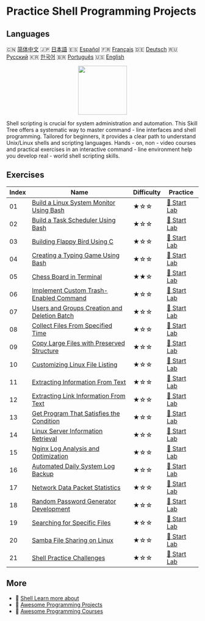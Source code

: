 # Practice Shell Programming Projects

## Languages

🇨🇳 [简体中文](README_zh.md) 🇯🇵 [日本語](README_ja.md) 🇪🇸 [Español](README_es.md) 🇫🇷 [Français](README_fr.md) 🇩🇪 [Deutsch](README_de.md) 🇷🇺 [Русский](README_ru.md) 🇰🇷 [한국어](README_ko.md) 🇧🇷 [Português](README_pt.md) 🇺🇸 [English](README.md) 

<div align="center">
<img width="128px" src="https://file.labex.io/path/FaVTnI4iqZP0.png">
</div>

Shell scripting is crucial for system administration and automation. This Skill Tree offers a systematic way to master command - line interfaces and shell programming. Tailored for beginners, it provides a clear path to understand Unix/Linux shells and scripting languages. Hands - on, non - video courses and practical exercises in an interactive command - line environment help you develop real - world shell scripting skills.

## Exercises

|   Index | Name                                                                                                                               | Difficulty   | Practice                                                                                           |
|---------|------------------------------------------------------------------------------------------------------------------------------------|--------------|----------------------------------------------------------------------------------------------------|
|      01 | [Build a Linux System Monitor Using Bash](https://labex.io/en/courses/project-build-a-linux-system-monitor-using-bash)             | ★☆☆          | [🚀 Start Lab](https://labex.io/en/courses/project-build-a-linux-system-monitor-using-bash)        |
|      02 | [Build a Task Scheduler Using Bash](https://labex.io/en/courses/project-build-a-task-scheduler-using-bash)                         | ★☆☆          | [🚀 Start Lab](https://labex.io/en/courses/project-build-a-task-scheduler-using-bash)              |
|      03 | [Building Flappy Bird Using C](https://labex.io/en/courses/project-building-flappy-bird-using-c)                                   | ★☆☆          | [🚀 Start Lab](https://labex.io/en/courses/project-building-flappy-bird-using-c)                   |
|      04 | [Creating a Typing Game Using Bash](https://labex.io/en/courses/project-creating-a-typing-game-using-bash)                         | ★☆☆          | [🚀 Start Lab](https://labex.io/en/courses/project-creating-a-typing-game-using-bash)              |
|      05 | [Chess Board in Terminal](https://labex.io/en/courses/project-chess-board-in-terminal)                                             | ★★☆          | [🚀 Start Lab](https://labex.io/en/courses/project-chess-board-in-terminal)                        |
|      06 | [Implement Custom Trash-Enabled Command](https://labex.io/en/courses/project-avoid-accidental-deletion)                            | ★☆☆          | [🚀 Start Lab](https://labex.io/en/courses/project-avoid-accidental-deletion)                      |
|      07 | [Users and Groups Creation and Deletion Batch](https://labex.io/en/courses/project-bulk-creation-and-deletion-of-users-and-groups) | ★☆☆          | [🚀 Start Lab](https://labex.io/en/courses/project-bulk-creation-and-deletion-of-users-and-groups) |
|      08 | [Collect Files From Specified Time](https://labex.io/en/courses/project-collect-files-from-specified-time)                         | ★☆☆          | [🚀 Start Lab](https://labex.io/en/courses/project-collect-files-from-specified-time)              |
|      09 | [Copy Large Files with Preserved Structure](https://labex.io/en/courses/project-copy-specified-files)                              | ★☆☆          | [🚀 Start Lab](https://labex.io/en/courses/project-copy-specified-files)                           |
|      10 | [Customizing Linux File Listing](https://labex.io/en/courses/project-directory-size)                                               | ★☆☆          | [🚀 Start Lab](https://labex.io/en/courses/project-directory-size)                                 |
|      11 | [Extracting Information From Text](https://labex.io/en/courses/project-extracting-information-from-text)                           | ★☆☆          | [🚀 Start Lab](https://labex.io/en/courses/project-extracting-information-from-text)               |
|      12 | [Extracting Link Information From Text](https://labex.io/en/courses/project-extracting-link-information-from-text)                 | ★☆☆          | [🚀 Start Lab](https://labex.io/en/courses/project-extracting-link-information-from-text)          |
|      13 | [Get Program That Satisfies the Condition](https://labex.io/en/courses/project-get-program-that-satisfies-the-condition)           | ★☆☆          | [🚀 Start Lab](https://labex.io/en/courses/project-get-program-that-satisfies-the-condition)       |
|      14 | [Linux Server Information Retrieval](https://labex.io/en/courses/project-get-system-information)                                   | ★☆☆          | [🚀 Start Lab](https://labex.io/en/courses/project-get-system-information)                         |
|      15 | [Nginx Log Analysis and Optimization](https://labex.io/en/courses/project-log-analysis)                                            | ★☆☆          | [🚀 Start Lab](https://labex.io/en/courses/project-log-analysis)                                   |
|      16 | [Automated Daily System Log Backup](https://labex.io/en/courses/project-log-backup)                                                | ★☆☆          | [🚀 Start Lab](https://labex.io/en/courses/project-log-backup)                                     |
|      17 | [Network Data Packet Statistics](https://labex.io/en/courses/project-network-data-packet-statistics)                               | ★☆☆          | [🚀 Start Lab](https://labex.io/en/courses/project-network-data-packet-statistics)                 |
|      18 | [Random Password Generator Development](https://labex.io/en/courses/project-password-generator)                                    | ★☆☆          | [🚀 Start Lab](https://labex.io/en/courses/project-password-generator)                             |
|      19 | [Searching for Specific Files](https://labex.io/en/courses/project-searching-for-specific-files)                                   | ★☆☆          | [🚀 Start Lab](https://labex.io/en/courses/project-searching-for-specific-files)                   |
|      20 | [Samba File Sharing on Linux](https://labex.io/en/courses/project-samba-file-sharing-on-linux)                                     | ★☆☆          | [🚀 Start Lab](https://labex.io/en/courses/project-samba-file-sharing-on-linux)                    |
|      21 | [Shell Practice Challenges](https://labex.io/en/courses/shell-practice-challenges)                                                 | ★☆☆          | [🚀 Start Lab](https://labex.io/en/courses/shell-practice-challenges)                              |

## More

- 🔗 [Shell Learn more about](https://labex.io/en/skilltrees/shell)
- 🔗 [Awesome Programming Projects](https://github.com/labex-labs/awesome-programming-projects)
- 🔗 [Awesome Programming Courses](https://github.com/labex-labs/awesome-programming-courses)

